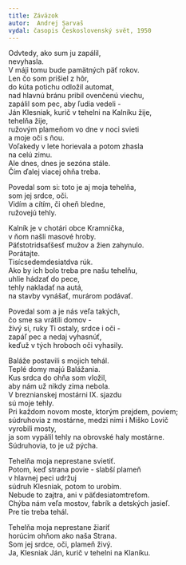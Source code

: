 ```yaml
---
title: Záväzok
autor:  Andrej Sarvaš
vydal: časopis Československý svět, 1950
---
```


Odvtedy, ako sum ju zapálil,   
nevyhasla.  
V máji tomu bude pamätných päť rokov.  
Len čo som prišiel z hôr,  
do kúta potichu odložil automat,   
nad hlavnú bránu pribil ovenčenú viechu,   
zapálil som pec, aby ľudia vedeli -   
Ján Klesniak, kurič v tehelni na Kalníku žije,   
tehelňa žije,   
ružovým plameňom vo dne v noci svieti   
a moje oči s ňou.   
Voľakedy v lete horievala a potom zhasla   
na celú zimu.   
Ale dnes, dnes je sezóna stále.  
Čím ďalej viacej ohňa treba.

Povedal som si: toto je aj moja tehelňa,   
som jej srdce, oči.   
Vidím a cítím, či oheň bledne,   
ružovejú tehly.

Kalník je v chotári obce Kramnička,   
v ňom našli masové hroby.   
Päťstotridsaťšesť mužov a žien zahynulo.  
Porátajte.   
Tisícsedemdesiatdva rúk.   
Ako by ich bolo treba pre našu tehelňu,   
uhlie hádzať do pece,   
tehly nakladať na autá,  
na stavby vynášať, murárom podávať.

Povedal som a je nás veľa takých,   
čo sme sa vrátili domov -    
živý si, ruky Ti ostaly, srdce i oči -  
zapáľ pec a nedaj vyhasnúť,    
keďuž v tých hroboch oči vyhasily.    

Baláže postavili s mojich tehál.    
Teplé domy majú Balážania.   
Kus srdca do ohňa som vložil,   
aby nám už nikdy zima nebola.  
V breznianskej mostárni IX. sjazdu   
sú moje tehly.         
Pri každom novom moste, ktorým prejdem, poviem;   
súdruhovia z mostárne, medzi nimi i Miško Lovič    
vyrobili mosty,    
ja som vypálil tehly na obrovské haly mostárne.  
Súdruhovia, to je už pýcha.

Tehelňa moja neprestane svietiť.   
Potom, keď strana povie - slabší plameň   
v hlavnej peci udržuj      
súdruh Klesniak, potom to urobím.   
Nebude to zajtra, ani v päťdesiatomtreťom.   
Chýba nám veľa mostov, fabrík a detských jasieľ.   
Pre tie treba tehál.

Tehelňa moja neprestane žiariť    
horúcim ohňom ako naša Strana.   
Som jej srdce, oči, plameň živý.   
Ja, Klesniak Ján, kurič v tehelni na Klaníku.